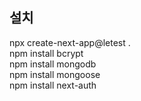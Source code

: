 ###

## 설치
npx create-next-app@letest .   
npm install bcrypt   
npm install mongodb   
npm install mongoose   
npm install next-auth   
 
 
